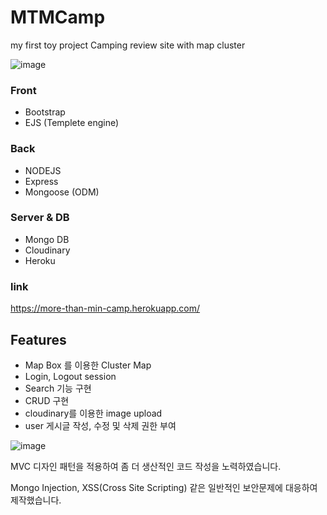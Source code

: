 # MTMCamp
my first toy project Camping review site with map cluster


![image](https://user-images.githubusercontent.com/72514247/105853932-96829d00-6029-11eb-872e-40cd8e44c8a3.png)

### Front

- Bootstrap
- EJS (Templete engine)

### Back

- NODEJS
- Express
- Mongoose (ODM)

### Server & DB

- Mongo DB
- Cloudinary
- Heroku

### link

https://more-than-min-camp.herokuapp.com/


## Features

- Map Box 를 이용한 Cluster Map
- Login, Logout session
- Search 기능 구현
- CRUD 구현
- cloudinary를 이용한 image upload
- user 게시글 작성, 수정 및 삭제 권한 부여

![image](https://user-images.githubusercontent.com/72514247/105837022-6b8c4f00-6011-11eb-8869-5f05dca7cec1.png)


MVC 디자인 패턴을 적용하여 좀 더 생산적인 코드 작성을 노력하였습니다.

Mongo Injection, XSS(Cross Site Scripting) 같은 일반적인 보안문제에 대응하여 제작했습니다.

